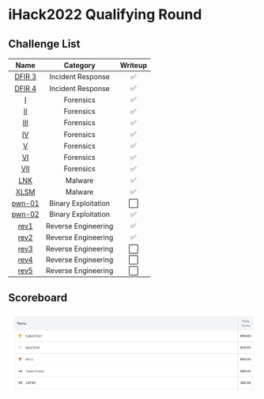 # iHack2022 Qualifying Round

## Challenge List
| Name                                            | Category          | Writeup |
|:-----------------------------------------------:|:-----------------:|:--------:|
| [DFIR 3](DFIR/DFIR%203) | Incident Response | ✅ |
| [DFIR 4](DFIR/DFIR%204) | Incident Response | ✅ |
| [I](forensics)   | Forensics                | ✅ |
| [II](forensics)  | Forensics                | ✅ |
| [III](forensics) | Forensics                | ✅ |
| [IV](forensics)  | Forensics                | ✅ |
| [V](forensics)   | Forensics                | ✅ |
| [VI](forensics)  | Forensics                | ✅ |
| [VII](forensics) | Forensics                | ✅ |
| [LNK](malware/LNK)   | Malware              | ✅ |
| [XLSM](malware/XLSM) | Malware              | ✅ |
| [pwn-01](pwn/pwn-01) | Binary Exploitation  | ⬜ |
| [pwn-02](pwn/pwn-02) | Binary Exploitation  | ✅ |
| [rev1](rev/rev1) | Reverse Engineering      | ✅ |
| [rev2](rev/rev2) | Reverse Engineering      | ✅ |
| [rev3](rev/rev3) | Reverse Engineering      | ⬜ |
| [rev4](rev/rev4) | Reverse Engineering      | ⬜ |
| [rev5](rev/rev5) | Reverse Engineering      | ⬜ |

## Scoreboard
![Scoreboard](./Scoreboard.png)

